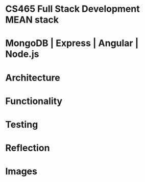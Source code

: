 # CS465 Full Stack Development MEAN stack 
# MongoDB | Express | Angular | Node.js
# Architecture
# Functionality
# Testing
# Reflection
# Images 
